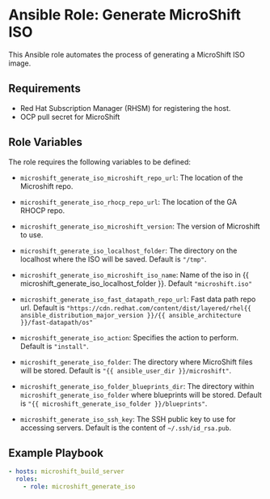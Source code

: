 # Ansible Role: Generate MicroShift ISO

This Ansible role automates the process of generating a MicroShift ISO image.

## Requirements

- Red Hat Subscription Manager (RHSM) for registering the host.
- OCP pull secret for MicroShift

## Role Variables

The role requires the following variables to be defined:

- `microshift_generate_iso_microshift_repo_url`: The location of the Microshift repo.
- `microshift_generate_iso_rhocp_repo_url`: The location of the GA RHOCP repo.
- `microshift_generate_iso_microshift_version`: The version of Microshift to use.

- `microshift_generate_iso_localhost_folder`: The directory on the localhost where the ISO will be saved. Default is `"/tmp"`.
- `microshift_generate_iso_microshift_iso_name`: Name of the iso in {{ microshift_generate_iso_localhost_folder }}. Default `"microshift.iso"`
- `microshift_generate_iso_fast_datapath_repo_url`: Fast data path repo url. Default is `"https://cdn.redhat.com/content/dist/layered/rhel{{ ansible_distribution_major_version }}/{{ ansible_architecture }}/fast-datapath/os"`
- `microshift_generate_iso_action`: Specifies the action to perform. Default is `"install"`.
- `microshift_generate_iso_folder`: The directory where MicroShift files will be stored. Default is `"{{ ansible_user_dir }}/microshift"`.
- `microshift_generate_iso_folder_blueprints_dir`: The directory within `microshift_generate_iso_folder` where blueprints will be stored. Default is `"{{ microshift_generate_iso_folder }}/blueprints"`.
- `microshift_generate_iso_ssh_key`: The SSH public key to use for accessing servers. Default is the content of `~/.ssh/id_rsa.pub`.

## Example Playbook

```yaml
- hosts: microshift_build_server
  roles:
    - role: microshift_generate_iso
